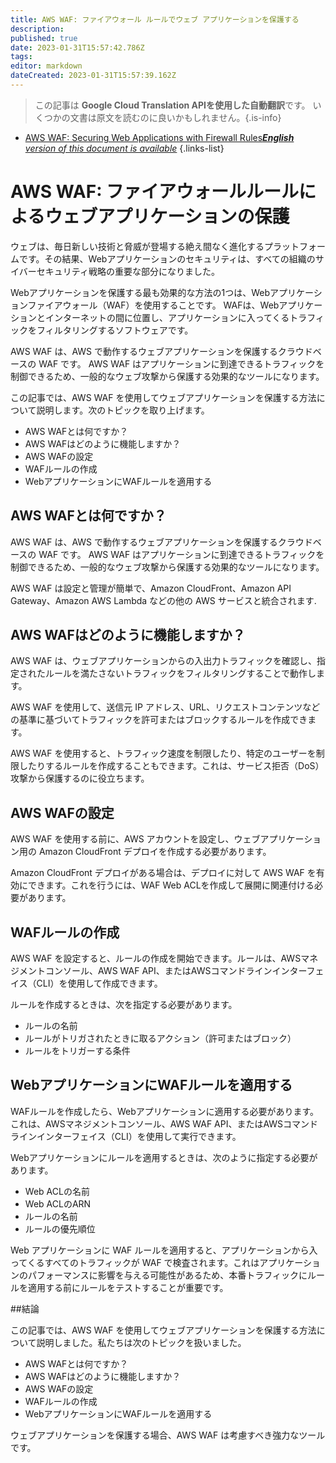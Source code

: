 ```yaml
---
title: AWS WAF: ファイアウォール ルールでウェブ アプリケーションを保護する
description: 
published: true
date: 2023-01-31T15:57:42.786Z
tags: 
editor: markdown
dateCreated: 2023-01-31T15:57:39.162Z
---
```


> この記事は **Google Cloud Translation APIを使用した自動翻訳**です。
いくつかの文書は原文を読むのに良いかもしれません。{.is-info}

- [AWS WAF: Securing Web Applications with Firewall Rules***English** version of this document is available*](/en/Knowledge-base/Cloud/aws-waf-securing-web-applications-with-firewall-rules)
{.links-list}



# AWS WAF: ファイアウォールルールによるウェブアプリケーションの保護

ウェブは、毎日新しい技術と脅威が登場する絶え間なく進化するプラットフォームです。その結果、Webアプリケーションのセキュリティは、すべての組織のサイバーセキュリティ戦略の重要な部分になりました。

Webアプリケーションを保護する最も効果的な方法の1つは、Webアプリケーションファイアウォール（WAF）を使用することです。 WAFは、Webアプリケーションとインターネットの間に位置し、アプリケーションに入ってくるトラフィックをフィルタリングするソフトウェアです。

AWS WAF は、AWS で動作するウェブアプリケーションを保護するクラウドベースの WAF です。 AWS WAF はアプリケーションに到達できるトラフィックを制御できるため、一般的なウェブ攻撃から保護する効果的なツールになります。

この記事では、AWS WAF を使用してウェブアプリケーションを保護する方法について説明します。次のトピックを取り上げます。

- AWS WAFとは何ですか？
- AWS WAFはどのように機能しますか？
- AWS WAFの設定
- WAFルールの作成
- WebアプリケーションにWAFルールを適用する

## AWS WAFとは何ですか？

AWS WAF は、AWS で動作するウェブアプリケーションを保護するクラウドベースの WAF です。 AWS WAF はアプリケーションに到達できるトラフィックを制御できるため、一般的なウェブ攻撃から保護する効果的なツールになります。

AWS WAF は設定と管理が簡単で、Amazon CloudFront、Amazon API Gateway、Amazon AWS Lambda などの他の AWS サービスと統合されます.

## AWS WAFはどのように機能しますか？

AWS WAF は、ウェブアプリケーションからの入出力トラフィックを確認し、指定されたルールを満たさないトラフィックをフィルタリングすることで動作します。

AWS WAF を使用して、送信元 IP アドレス、URL、リクエストコンテンツなどの基準に基づいてトラフィックを許可またはブロックするルールを作成できます。

AWS WAF を使用すると、トラフィック速度を制限したり、特定のユーザーを制限したりするルールを作成することもできます。これは、サービス拒否（DoS）攻撃から保護するのに役立ちます。

## AWS WAFの設定

AWS WAF を使用する前に、AWS アカウントを設定し、ウェブアプリケーション用の Amazon CloudFront デプロイを作成する必要があります。

Amazon CloudFront デプロイがある場合は、デプロイに対して AWS WAF を有効にできます。これを行うには、WAF Web ACLを作成して展開に関連付ける必要があります。

## WAFルールの作成

AWS WAF を設定すると、ルールの作成を開始できます。ルールは、AWSマネジメントコンソール、AWS WAF API、またはAWSコマンドラインインターフェイス（CLI）を使用して作成できます。

ルールを作成するときは、次を指定する必要があります。

- ルールの名前
- ルールがトリガされたときに取るアクション（許可またはブロック）
- ルールをトリガーする条件

## WebアプリケーションにWAFルールを適用する

WAFルールを作成したら、Webアプリケーションに適用する必要があります。これは、AWSマネジメントコンソール、AWS WAF API、またはAWSコマンドラインインターフェイス（CLI）を使用して実行できます。

Webアプリケーションにルールを適用するときは、次のように指定する必要があります。

- Web ACLの名前
- Web ACLのARN
- ルールの名前
- ルールの優先順位

Web アプリケーションに WAF ルールを適用すると、アプリケーションから入ってくるすべてのトラフィックが WAF で検査されます。これはアプリケーションのパフォーマンスに影響を与える可能性があるため、本番トラフィックにルールを適用する前にルールをテストすることが重要です。

##結論

この記事では、AWS WAF を使用してウェブアプリケーションを保護する方法について説明しました。私たちは次のトピックを扱いました。

- AWS WAFとは何ですか？
- AWS WAFはどのように機能しますか？
- AWS WAFの設定
- WAFルールの作成
- WebアプリケーションにWAFルールを適用する

ウェブアプリケーションを保護する場合、AWS WAF は考慮すべき強力なツールです。